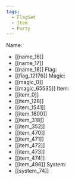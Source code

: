 ```yaml
---
tags:
  - FlagSet
  - Item
  - Party
---
```

Name:
- [[name_16]]
- [[name_17]]
- [[name_18]]
Flag:
- [[flag_12176]]
Magic:
- [[magic_0]]
- [[magic_65535]]
Item:
- [[item_0]]
- [[item_128]]
- [[item_1541]]
- [[item_1600]]
- [[item_318]]
- [[item_352]]
- [[item_470]]
- [[item_471]]
- [[item_472]]
- [[item_473]]
- [[item_474]]
- [[item_496]]
System:
- [[system_74]]
